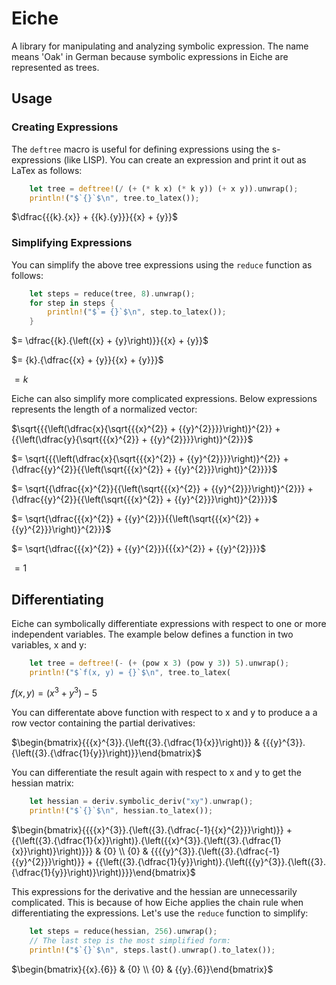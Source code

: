 # Eiche

A library for manipulating and analyzing symbolic expression. The name means
'Oak' in German because symbolic expressions in Eiche are represented as trees.

## Usage

### Creating Expressions

The `deftree` macro is useful for defining expressions using the s-expressions
(like LISP). You can create an expression and print it out as LaTex as follows:

```rust
    let tree = deftree!(/ (+ (* k x) (* k y)) (+ x y)).unwrap();
    println!("$`{}`$\n", tree.to_latex());
```

$`\dfrac{{{k}.{x}} + {{k}.{y}}}{{x} + {y}}`$

### Simplifying Expressions

You can simplify the above tree expressions using the `reduce` function as
follows:

```rust
    let steps = reduce(tree, 8).unwrap();
    for step in steps {
        println!("$`= {}`$\n", step.to_latex());
    }
```

$`= \dfrac{{k}.{\left({x} + {y}\right)}}{{x} + {y}}`$

$`= {k}.{\dfrac{{x} + {y}}{{x} + {y}}}`$

$`= k`$

Eiche can also simplify more complicated expressions. Below expressions
represents the length of a normalized vector:

$`\sqrt{{{\left(\dfrac{x}{\sqrt{{{x}^{2}} + {{y}^{2}}}}\right)}^{2}} + {{\left(\dfrac{y}{\sqrt{{{x}^{2}} + {{y}^{2}}}}\right)}^{2}}}`$

$`= \sqrt{{{\left(\dfrac{x}{\sqrt{{{x}^{2}} + {{y}^{2}}}}\right)}^{2}} + {\dfrac{{y}^{2}}{{\left(\sqrt{{{x}^{2}} + {{y}^{2}}}\right)}^{2}}}}`$

$`= \sqrt{{\dfrac{{x}^{2}}{{\left(\sqrt{{{x}^{2}} + {{y}^{2}}}\right)}^{2}}} + {\dfrac{{y}^{2}}{{\left(\sqrt{{{x}^{2}} + {{y}^{2}}}\right)}^{2}}}}`$

$`= \sqrt{\dfrac{{{x}^{2}} + {{y}^{2}}}{{\left(\sqrt{{{x}^{2}} + {{y}^{2}}}\right)}^{2}}}`$

$`= \sqrt{\dfrac{{{x}^{2}} + {{y}^{2}}}{{{x}^{2}} + {{y}^{2}}}}`$

$`= 1`$

## Differentiating

Eiche can symbolically differentiate expressions with respect to one or more
independent variables. The example below defines a function in two variables, x
and y:

```rust
    let tree = deftree!(- (+ (pow x 3) (pow y 3)) 5).unwrap();
    println!("$`f(x, y) = {}`$\n", tree.to_latex(
```

$`f(x, y) = {\left({{x}^{3}} + {{y}^{3}}\right)} - {5}`$

You can differentate above function with respect to x and y to produce a a row
vector containing the partial derivatives:

$`\begin{bmatrix}{{{x}^{3}}.{\left({3}.{\dfrac{1}{x}}\right)}} & {{{y}^{3}}.{\left({3}.{\dfrac{1}{y}}\right)}}\end{bmatrix}`$

You can differentiate the result again with respect to x and y to get the
hessian matrix:

```rust
    let hessian = deriv.symbolic_deriv("xy").unwrap();
    println!("$`{}`$\n", hessian.to_latex());
```

$`\begin{bmatrix}{{{{x}^{3}}.{\left({3}.{\dfrac{-1}{{x}^{2}}}\right)}} +
{{\left({3}.{\dfrac{1}{x}}\right)}.{\left({{x}^{3}}.{\left({3}.{\dfrac{1}{x}}\right)}\right)}}}
& {0} \\ {0} & {{{{y}^{3}}.{\left({3}.{\dfrac{-1}{{y}^{2}}}\right)}} +
{{\left({3}.{\dfrac{1}{y}}\right)}.{\left({{y}^{3}}.{\left({3}.{\dfrac{1}{y}}\right)}\right)}}}\end{bmatrix}`$

This expressions for the derivative and the hessian are unnecessarily
complicated. This is because of how Eiche applies the chain rule when
differentiating the expressions. Let's use the `reduce` function to
simplify:

```rust
    let steps = reduce(hessian, 256).unwrap();
    // The last step is the most simplified form:
    println!("$`{}`$\n", steps.last().unwrap().to_latex());
```

$`\begin{bmatrix}{{x}.{6}} & {0} \\ {0} & {{y}.{6}}\end{bmatrix}`$
